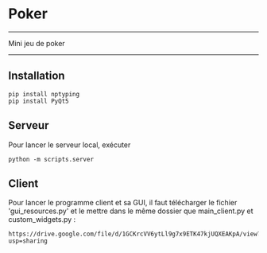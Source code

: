 # Poker

---

Mini jeu de poker

---

## Installation

```
pip install nptyping
pip install PyQt5
```

## Serveur

Pour lancer le serveur local, exécuter
```
python -m scripts.server
```

## Client

Pour lancer le programme client et sa GUI, il faut télécharger le fichier 'gui_resources.py' et le mettre dans le même dossier que main_client.py et custom_widgets.py : 
```
https://drive.google.com/file/d/1GCKrcVV6ytLl9g7x9ETK47kjUQXEAKpA/view?usp=sharing
```
